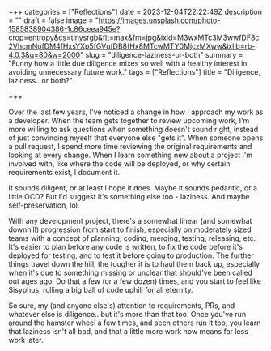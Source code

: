 +++
categories = ["Reflections"]
date = 2023-12-04T22:22:49Z
description = ""
draft = false
image = "https://images.unsplash.com/photo-1585838904386-1c86ceea945e?crop=entropy&cs=tinysrgb&fit=max&fm=jpg&ixid=M3wxMTc3M3wwfDF8c2VhcmNofDM4fHxsYXp5fGVufDB8fHx8MTcwMTY0MjczMXww&ixlib=rb-4.0.3&q=80&w=2000"
slug = "diligence-laziness-or-both"
summary = "Funny how a little due diligence mixes so well with a healthy interest in avoiding unnecessary future work."
tags = ["Reflections"]
title = "Diligence, laziness.. or both?"

+++


Over the last few years, I've noticed a change in how I approach my work as a developer. When the team gets together to review upcoming work, I'm more willing to ask questions when something doesn't sound right, instead of just convincing myself that everyone else "gets it". When someone opens a pull request, I spend more time reviewing the original requirements and looking at every change. When I learn something new about a project I'm involved with, like where the code will be deployed, or why certain requirements exist, I document it.

It sounds diligent, or at least I hope it does. Maybe it sounds pedantic, or a little OCD? But I'd suggest it's something else too - laziness. And maybe self-preservation, lol.

With any development project, there's a somewhat linear (and somewhat downhill) progression from start to finish, especially on moderately sized teams with a concept of planning, coding, merging, testing, releasing, etc. It's easier to plan before any code is written, to fix the code before it's deployed for testing, and to test it before going to production. The further things travel down the hill, the tougher it is to haul them back up, especially when it's due to something missing or unclear that should've been called out ages ago. Do that a few (or a few dozen) times, and you start to feel like Sisyphus, rolling a big ball of code uphill for all eternity.

So sure, my (and anyone else's) attention to requirements, PRs, and whatever else is diligence.. but it's more than that too. Once you've run around the hamster wheel a few times, and seen others run it too, you learn that laziness isn't all bad, and that a little more work now means far less work later.